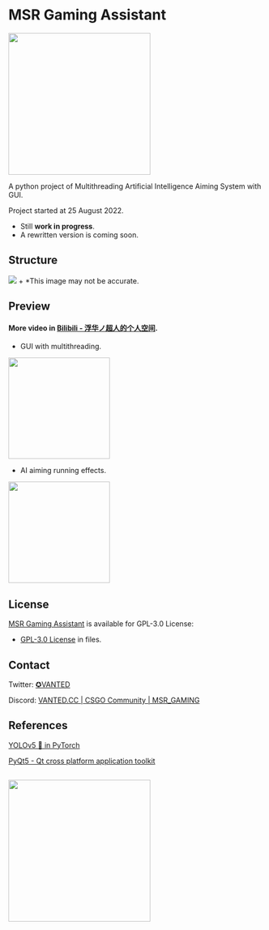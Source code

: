 # MSR Gaming Assistant
<img src="https://upload.cc/i1/2023/01/01/wcMjRB.png" width="280">

A python project of Multithreading Artificial Intelligence Aiming System with GUI.

Project started at 25 August 2022.
+ Still **work in progress**.
+ A rewritten version is coming soon.

## Structure

<img src="https://upload.cc/i1/2023/01/01/7mVlXb.jpg">
+ *This image may not be accurate.

## Preview

#### More video in [Bilibili - 浮华ノ超人的个人空间](https://space.bilibili.com/94341724).

+ GUI with multithreading.

[<img src="https://bb-embed.zjffun.com/embed?v=BV17U4y1r7Me" width="200">](https://www.bilibili.com/video/BV17U4y1r7Me/)

+ AI aiming running effects.

[<img src="https://bb-embed.zjffun.com/embed?v=BV1314y1t7PN" width="200">](https://www.bilibili.com/video/BV1314y1t7PN/)


## License

[MSR Gaming Assistant](https://github.com/wqy224491/MSR-GAMING-ASSISTANT) is available for GPL-3.0 License:

+ [GPL-3.0 License](https://github.com/wqy224491/MSR-GAMING-ASSISTANT/blob/main/LICENSE) in files.
 
 ## Contact
 
Twitter: [✪VANTED](https://twitter.com/vanted7580)

Discord: [VANTED.CC | CSGO Community | MSR_GAMING](https://discord.gg/2gS7kGu6)

## References
[YOLOv5 🚀 in PyTorch](https://github.com/ultralytics/yolov5)

[PyQt5 -  Qt cross platform application toolkit](https://pypi.org/project/PyQt5/)

## 

<img src="https://upload.cc/i1/2023/01/01/0nyLFI.png" width="280">


